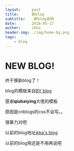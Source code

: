 ```yaml
---
layout:     post
title:      新blog
subtitle:    新blog说明
date:       2018-05-17
author:     ikka
header-img: ./img/home-bg.png
tags:
    - blog
---
```

# NEW BLOG!

终于换新blog了！

blog的模板来自[BY blog](http://qiubaiying.top/)

感谢**qiubaiying**大佬的模板

原因是cnblogs的css不会写。。

很暴力对吧

以前的blog地址[ikka's blog](http://www.cnblogs.com/beilili/)

以前的blog用还是不用再说吧
